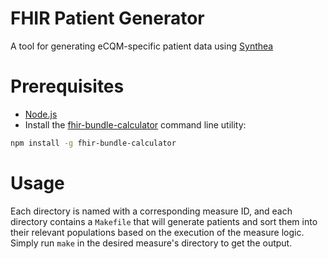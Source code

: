 # FHIR Patient Generator

A tool for generating eCQM-specific patient data using [Synthea](https://github.com/synthetichealth/synthea)

# Prerequisites
* [Node.js](https://nodejs.org/en/)
* Install the [fhir-bundle-calculator](https://github.com/projecttacoma/fhir-bundle-calculator) command line utility:

``` bash
npm install -g fhir-bundle-calculator
```

# Usage
Each directory is named with a corresponding measure ID, and each directory contains a `Makefile` that will generate patients and sort them into their relevant populations based on the execution of the measure logic. Simply run `make` in the desired measure's directory to get the output.
